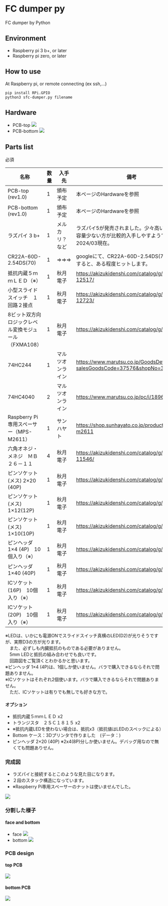 # FC dumper py

FC dumper by Python

## Environment
- Raspberry pi 3 b+, or later
- Raspberry pi zero, or later

## How to use
At Raspberry pi, or remote connecting (ex ssh,...)
```
pip install RPi.GPIO
python3 sfc-dumper.py filename
```

## Hardware
- PCB-top
![](images/PCB-top.png)
- PCB-bottom
![](images/PCB-bottom.png)

## Parts list
必須


| 名称                             | 数量 | 入手先      | 備考                                                                      |
|--------------------------------|----|----------|-------------------------------------------------------------------------|
| PCB-top (rev1.0)               | 1  | 頒布予定     | 本ページのHardwareを参照                                                        |
| PCB-bottom (rev1.0)            | 1  | 頒布予定     | 本ページのHardwareを参照                                                        |
| ラズパイ 3 b+                      | 1  | メルカリ？など  | ラズパイ5が発売されました。少々高いですが、容量少ない方が比較的入手しやすようです。2024/03現在。                    |
| CR22A-60D-2.54DS(70)           | 1  | ⇒⇒⇒      | googleにて、CR22A-60D-2.54DS(70)で検索すると、ある程度ヒットします。                         |
| 抵抗内蔵５ｍｍＬＥＤ（※）                  | 1  | 秋月電子     | https://akizukidenshi.com/catalog/g/gI-12517/                           |
| 小型スライドスイッチ　１回路２接点              | 1  | 秋月電子     | https://akizukidenshi.com/catalog/g/gP-12723/                           |
| 8ビット双方向ロジックレベル変換モジュール（FXMA108） | 1  | 秋月電子     | https://akizukidenshi.com/catalog/g/g104522/                            |
| 74HC244                        | 1  | マルツオンライン | https://www.marutsu.co.jp/GoodsDetail.jsp?salesGoodsCode=37576&shopNo=3 |
| 74HC4040                       | 2  | マルツオンライン | https://www.marutsu.co.jp/pc/i/18963/                                   |
| Raspberry Pi専用スペーサー（MPS-M2611） | 1  | サンハヤト    | https://shop.sunhayato.co.jp/products/mps-m2611                         |
| 六角オネジ・メネジ　ＭＢ２６－１１              | 4  | 秋月電子     | https://akizukidenshi.com/catalog/g/gP-11546/                           |
| ピンソケット (メス) 2×20 (40P)         | 1  | 秋月電子     | https://akizukidenshi.com/catalog/g/g100085/                            |
| ピンソケット(メス) 1×12(12P)           | 1  | 秋月電子     | https://akizukidenshi.com/catalog/g/g110101/                            |
| ピンソケット(メス) 1×10(10P)           | 1  | 秋月電子     | https://akizukidenshi.com/catalog/g/g103786/                            |
| ピンヘッダ 1×4 (4P)　10個入り（※）        | 1  | 秋月電子     | https://akizukidenshi.com/catalog/g/g103950/                            |
| ピンヘッダ 1×40 (40P)               | 1  | 秋月電子     | https://akizukidenshi.com/catalog/g/g100167/                            |
| ICソケット (16P)　10個入り（※）          | 1  | 秋月電子     | https://akizukidenshi.com/catalog/g/g100007/                            |
| ICソケット (20P)　10個入り（※）          | 1  | 秋月電子     | https://akizukidenshi.com/catalog/g/g100009/                            |

※LEDは、いかにも電源ONでスライドスイッチ真横のLED(D2)が光りそうですが、実際D3の方が光ります。<br>
　また、必ずしも内臓抵抗のものである必要がありません。<br>
　5mm LEDと抵抗の組み合わせでも良いです。<br>
　回路図をご覧頂くとわかるかと思います。<br>
※ピンヘッダ 1×4 (4P)は、1個しか使いません。バラで購入できるならそれで問題ありません。<br>
※ICソケットはそれぞれ2個使います。バラで購入できるならそれで問題ありません。<br>
　ただ、ICソケットは有りでも無しでも好きな方で。<br>

#### オプション
- 抵抗内蔵５ｍｍＬＥＤ x2
- トランジスタ　２ＳＣ１８１５ x2
- ※抵抗内蔵LEDを使わない場合は、抵抗x3（抵抗値はLEDのスペックによる）
- Bottom ケース：3Dプリンタで作りました　(データ：)
- ピンヘッダ 2×20 (40P) ※2x4(8P)分しか使いません。デバッグ用なので無くても問題ありせん。
### 完成図
- ラズパイと接続するとこのような見た目になります。
- ２段のスタック構造になっています。
- ※Raspberry Pi専用スペーサーのナットは使いませんでした。

![](images/complete-image.png)

### 分割した様子
#### face and bottom
- face
![](images/div-face.png)
- bottom
![](images/div-bottom.png)

### PCB design

#### top PCB
![](images/top_trim.png)

#### bottom PCB
![](images/bottom_trim.png)
